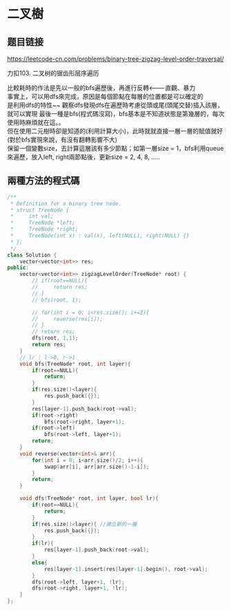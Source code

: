 # 二叉樹

## 题目链接

https://leetcode-cn.com/problems/binary-tree-zigzag-level-order-traversal/

力扣103. 二叉树的锯齿形层序遍历

比較耗時的作法是先以一般的bfs遍歷後，再進行反轉<---直觀、暴力   
事實上，可以用dfs來完成，原因是每個節點在每層的位置都是可以確定的   
是利用dfs的特性~~ 觀察dfs發現dfs在遍歷時考慮從頭或尾(頭尾交替)插入該層，就可以實現
最後一種是bfs(程式碼沒寫)，bfs基本是不知道狀態是第幾層的，每次使用時麻煩就在這。。   
但在使用二元樹時卻是知道的(利用計算大小)，此時就就直接一層一層的賦值就好(對於bfs實現來說，有沒有翻轉影響不大)   
保留一個變數size，去計算這層該有多少節點；如第一層size = 1，bfs利用queue來遍歷，放入left, right兩節點後，更新size = 2, 4, 8, .....    


兩種方法的程式碼
---------------------------------------

```cpp
/**
 * Definition for a binary tree node.
 * struct TreeNode {
 *     int val;
 *     TreeNode *left;
 *     TreeNode *right;
 *     TreeNode(int x) : val(x), left(NULL), right(NULL) {}
 * };
 */
class Solution {
    vector<vector<int>> res;
public:
    vector<vector<int>> zigzagLevelOrder(TreeNode* root) {
        // if(root==NULL){
        //     return res;
        // }
        // bfs(root, 1);

        // for(int i = 0; i<res.size(); i+=2){
        //     reverse(res[i]);
        // }
        // return res;
        dfs(root, 1,1);
        return res;
    }
    // lr : l->0, r->1
    void bfs(TreeNode* root, int layer){
        if(root==NULL){
            return;
        }
        if(res.size()<layer){
            res.push_back({});
        }
        res[layer-1].push_back(root->val);
        if(root->right)
            bfs(root->right, layer+1);
        if(root->left)
            bfs(root->left, layer+1);
        return;
    }
    void reverse(vector<int>& arr){
        for(int i = 0; i<arr.size()/2; i++){
            swap(arr[i], arr[arr.size()-1-i]);
        }
        return;
    }

    void dfs(TreeNode* root, int layer, bool lr){
        if(root==NULL){
            return;
        }
        if(res.size()<layer){ //建立新的一層
            res.push_back({});
        }
        if(lr){
            res[layer-1].push_back(root->val);
        }
        else{
            res[layer-1].insert(res[layer-1].begin(), root->val);
        }
        dfs(root->left, layer+1, !lr);
        dfs(root->right, layer+1, !lr);
    }
};
```
